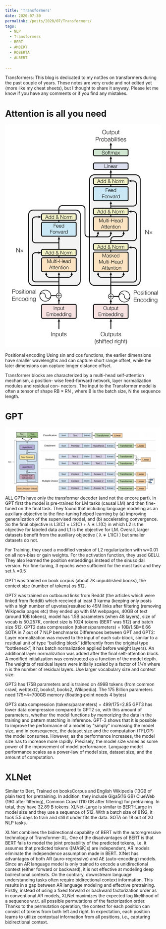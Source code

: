 ```yaml
---
title: 'Transformers'
date: 2020-07-30
permalink: /posts/2020/07/Transformers/
tags:
  - NLP
  - Transformers
  - BERT
  - AMBERT
  - ROBERTA
  - ALBERT
  
---
```


Transformers:
This blog is dedicated to my not3es on transformers during the past couple of years. These notes are very crude and not edited yet (more like my cheat sheets), but I thought to share it anyway. Please let me know if you have any comments or if you find any mistakes.


# Attention is all you need
![pic](https://github.com/sanazbahargam/SanazBahargam.github.io/blob/master/images/transformer_block.png?raw=true)

Positional encoding
Using sin and cos functions, the earlier dimensions have smaller wavelengths and can capture short range offset, while the later dimensions can capture longer distance offset.

Transformer blocks are characterized by a multi-head self-attention mechanism, a position- wise feed-forward network, layer normalization modules and residual con- nectors. The input to the Transformer model is often a tensor of shape RB × RN , where B is the batch size, N the sequence length.

# GPT
![pic](https://github.com/sanazbahargam/SanazBahargam.github.io/blob/master/images/gpt.png?raw=true)
ALL GPTs have only the transformer decoder (and not the encore part). In GPT first the model is pre-trained for LM tasks (causal LM) and then fine-tuned on the final task. They found that including language modeling as an auxiliary objective to the fine-tuning helped learning by (a) improving generalization of the supervised model, and (b) accelerating convergence. So the final objective is 
L3(C) = L2(C) + λ ∗ L1(C) 
in which L2 is the objective for labeled data and L1 is the objective for LM. 
Overall, larger datasets benefit from the auxiliary objective ( λ ∗ L1(C) ) but smaller datasets do not.

For Training, they used a modified version of L2 regularization with w=0.01 on all non-bias or gain weights. For the activation function, they used GELU. They also learned the position embeddings instead of the sinusoidal version. For fine-tuning, 3 epochs were sufficient for the most task and they set  λ =0.5

GPT1 was trained on book corpus (about 7K unpublished books), the context size (number of tokens)  os 512.

GPT2 was trained on outbound links from Reddit (the articles which were linked from Reddit) which received at least 3 karma (keeping only posts with a high number of upvotes)resulted to 45M links after filtering (removing Wikipedia pages etc) they ended up with 8M webpages, 40GB of text (around 10B tokens), model has 1.5B parameters (when 48 layers), size of vocab is 50.257K, context size is 1024 tokens (BERT was 512) and batch size 512. 
GPT2 data compression (tokens/parameters) = 10B/1.5B=6.66
SOTA in 7 out of 7 NLP benchmarks
Differences between GPT and GPT2:
Layer normalization was moved to the input of each sub-block, similar to a residual unit of type “building block” (differently from the original type “bottleneck”, it has batch normalization applied before weight layers).
An additional layer normalization was added after the final self-attention block.
A modified initialization was constructed as a function of the model depth.
The weights of residual layers were initially scaled by a factor of 1/√n where n is the number of residual layers.
Use larger vocabulary size and context size.


GPT3 has 175B parameters and is trained on 499B tokens (from common crawl, webtext2, books1, books2, Wikipedia). The 175 Billion parameters need 175*4=700GB memory (floating-point needs 4 bytes)
 
GPT3 data compression (tokens/parameters) = 499/175=2.85
GPT3 has lower data compression compared to GPT2 so, with this amount of parameters, whether the model functions by memorizing the data in the training and pattern matching in inference. 
 GPT-3 shows that it is possible to improve the performance of a model by "simply" increasing the model size, and in consequence, the dataset size and the computation (TFLOP) the model consumes. However, as the performance increases, the model size has to increase more rapidly. Precisely, the model size varies as some power of the improvement of model performance. Language model performance scales as a power-law of model size, dataset size, and the amount of computation.


# XLNet
Similar to Bert, Trained on booksCorpus and English Wikipedia (13GB of plain text) for pretraining. In addition, they include  Giga5(16 GB) ClueWeb (19G after filtering), Common Crawl (110 GB after filtering) for pretraining. In total, they have 32.89 B tokens.
XLNet-Large is similar to BERT-Large in model size and they use a sequence of 512. 
With a batch size of 8192, it took 5.5 days to train and still it under fits the data.
SOTA on 18 out of 20 NLP tasks.

XLNet combines the bidirectional capability of BERT with the autoregressive technology of Transformer-XL. One of the disadvantages of BERT is that BERT fails to model the joint probability of the predicted tokens, i.e. it assumes that predicted tokens ([MASK]s) are independent, AR models eliminate the independence assumption made in BERT.
XlNet has advantages of both AR (auro-regressive) and AE (auto-encoding) models. Since an AR language model is only trained to encode a unidirectional context (either forward or backward), it is not effective at modeling deep bidirectional contexts. On the contrary, downstream language understanding tasks often require bidirectional context information. This results in a gap between AR language modeling and effective pretraining. Firstly, instead of using a fixed forward or backward factorization order as in conventional AR models, XLNet maximizes the expected log likelihood of a sequence w.r.t. all possible permutations of the factorization order. Thanks to the permutation operation, the context for each position can consist of tokens from both left and right. In expectation, each position learns to utilize contextual information from all positions, i.e., capturing bidirectional context. 


